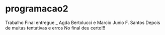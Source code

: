 # programacao2
Trabalho Final entregue _ Agda Bertolucci e Marcio Junio F. Santos
Depois de muitas tentativas e erros
No final deu certo!!!
